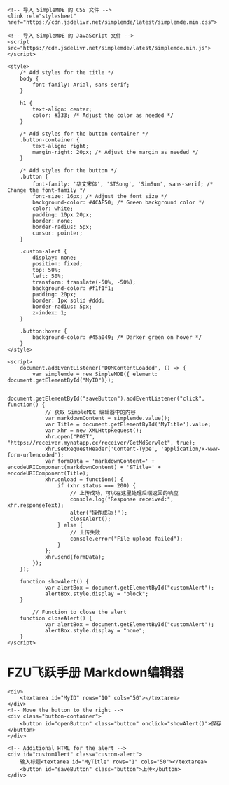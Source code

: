 <!DOCTYPE html>
<html lang="en">
<head>
    <meta charset="UTF-8">
    <meta name="viewport" content="width=device-width, initial-scale=1.0">
    <title>Flying-book</title>

    <!-- 导入 SimpleMDE 的 CSS 文件 -->
    <link rel="stylesheet" href="https://cdn.jsdelivr.net/simplemde/latest/simplemde.min.css">

    <!-- 导入 SimpleMDE 的 JavaScript 文件 -->
    <script src="https://cdn.jsdelivr.net/simplemde/latest/simplemde.min.js"></script>

    <style>
        /* Add styles for the title */
        body {
            font-family: Arial, sans-serif;
        }

        h1 {
            text-align: center;
            color: #333; /* Adjust the color as needed */
        }

        /* Add styles for the button container */
        .button-container {
            text-align: right;
            margin-right: 20px; /* Adjust the margin as needed */
        }

        /* Add styles for the button */
        .button {
            font-family: '华文宋体', 'STSong', 'SimSun', sans-serif; /* Change the font-family */
            font-size: 16px; /* Adjust the font size */
            background-color: #4CAF50; /* Green background color */
            color: white;
            padding: 10px 20px;
            border: none;
            border-radius: 5px;
            cursor: pointer;
        }

        .custom-alert {
            display: none;
            position: fixed;
            top: 50%;
            left: 50%;
            transform: translate(-50%, -50%);
            background-color: #f1f1f1;
            padding: 20px;
            border: 1px solid #ddd;
            border-radius: 5px;
            z-index: 1;
        }

        .button:hover {
            background-color: #45a049; /* Darker green on hover */
        }
    </style>

    <script>
        document.addEventListener('DOMContentLoaded', () => {
            var simplemde = new SimpleMDE({ element: document.getElementById("MyID")});

            document.getElementById("saveButton").addEventListener("click", function() {
                // 获取 SimpleMDE 编辑器中的内容
                var markdownContent = simplemde.value();
                var Title = document.getElementById('MyTitle').value;
                var xhr = new XMLHttpRequest();
                xhr.open("POST", "https://receiver.mynatapp.cc/receiver/GetMdServlet", true);
                xhr.setRequestHeader('Content-Type', 'application/x-www-form-urlencoded');
                var formData = 'markdownContent=' + encodeURIComponent(markdownContent) + '&Title=' + encodeURIComponent(Title);
                xhr.onload = function() {
                    if (xhr.status === 200) {
                        // 上传成功，可以在这里处理后端返回的响应
                        console.log("Response received:", xhr.responseText);
                        alter("操作成功！");
                        closeAlert();
                    } else {
                        // 上传失败
                        console.error("File upload failed");
                    }
                };
                xhr.send(formData);
            });
        });

        function showAlert() {
                var alertBox = document.getElementById("customAlert");
                alertBox.style.display = "block";
        }

            // Function to close the alert
        function closeAlert() {
                var alertBox = document.getElementById("customAlert");
                alertBox.style.display = "none";
        }
    </script>

</head>
<body>
    <!-- Add a title for the page -->
    <h1>FZU飞跃手册 Markdown编辑器</h1>

    <div>
        <textarea id="MyID" rows="10" cols="50"></textarea>
    </div>
    <!-- Move the button to the right -->
    <div class="button-container">
        <button id="openButton" class="button" onclick="showAlert()">保存</button>
    </div>

    <!-- Additional HTML for the alert -->
    <div id="customAlert" class="custom-alert">
        输入标题<textarea id="MyTitle" rows="1" cols="50"></textarea>
        <button id="saveButton" class="button">上传</button>
    </div>


</body>
</html>
